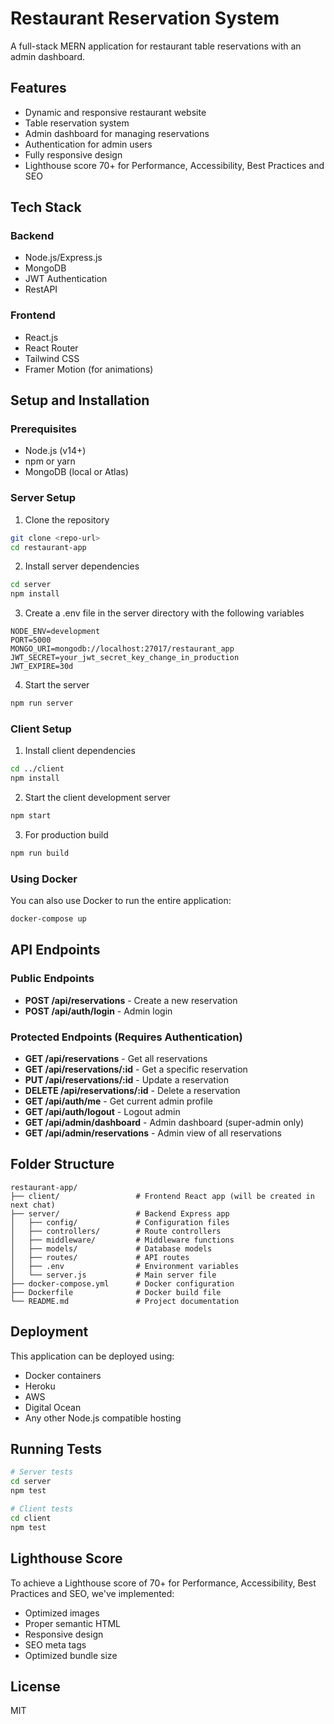 # Restaurant Reservation System

A full-stack MERN application for restaurant table reservations with an admin dashboard.

## Features

- Dynamic and responsive restaurant website
- Table reservation system
- Admin dashboard for managing reservations
- Authentication for admin users
- Fully responsive design
- Lighthouse score 70+ for Performance, Accessibility, Best Practices and SEO

## Tech Stack

### Backend
- Node.js/Express.js
- MongoDB
- JWT Authentication
- RestAPI

### Frontend
- React.js
- React Router
- Tailwind CSS
- Framer Motion (for animations)

## Setup and Installation

### Prerequisites
- Node.js (v14+)
- npm or yarn
- MongoDB (local or Atlas)

### Server Setup

1. Clone the repository
```bash
git clone <repo-url>
cd restaurant-app
```

2. Install server dependencies
```bash
cd server
npm install
```

3. Create a .env file in the server directory with the following variables
```
NODE_ENV=development
PORT=5000
MONGO_URI=mongodb://localhost:27017/restaurant_app
JWT_SECRET=your_jwt_secret_key_change_in_production
JWT_EXPIRE=30d
```

4. Start the server
```bash
npm run server
```

### Client Setup

1. Install client dependencies
```bash
cd ../client
npm install
```

2. Start the client development server
```bash
npm start
```

3. For production build
```bash
npm run build
```

### Using Docker

You can also use Docker to run the entire application:

```bash
docker-compose up
```

## API Endpoints

### Public Endpoints

- **POST /api/reservations** - Create a new reservation
- **POST /api/auth/login** - Admin login

### Protected Endpoints (Requires Authentication)

- **GET /api/reservations** - Get all reservations
- **GET /api/reservations/:id** - Get a specific reservation
- **PUT /api/reservations/:id** - Update a reservation
- **DELETE /api/reservations/:id** - Delete a reservation
- **GET /api/auth/me** - Get current admin profile
- **GET /api/auth/logout** - Logout admin
- **GET /api/admin/dashboard** - Admin dashboard (super-admin only)
- **GET /api/admin/reservations** - Admin view of all reservations

## Folder Structure

```
restaurant-app/
├── client/                 # Frontend React app (will be created in next chat)
├── server/                 # Backend Express app
│   ├── config/             # Configuration files
│   ├── controllers/        # Route controllers
│   ├── middleware/         # Middleware functions
│   ├── models/             # Database models
│   ├── routes/             # API routes
│   ├── .env                # Environment variables
│   └── server.js           # Main server file
├── docker-compose.yml      # Docker configuration
├── Dockerfile              # Docker build file
└── README.md               # Project documentation
```

## Deployment

This application can be deployed using:
- Docker containers
- Heroku
- AWS
- Digital Ocean
- Any other Node.js compatible hosting

## Running Tests

```bash
# Server tests
cd server
npm test

# Client tests
cd client
npm test
```

## Lighthouse Score

To achieve a Lighthouse score of 70+ for Performance, Accessibility, Best Practices and SEO, we've implemented:

- Optimized images
- Proper semantic HTML
- Responsive design
- SEO meta tags
- Optimized bundle size

## License

MIT
